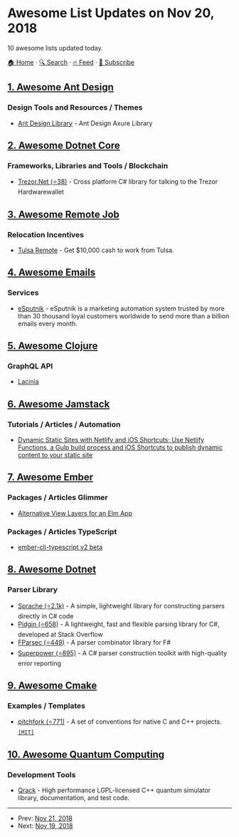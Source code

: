 # Awesome List Updates on Nov 20, 2018

10 awesome lists updated today.

[🏠 Home](/README.md) · [🔍 Search](https://www.trackawesomelist.com/search/) · [🔥 Feed](https://www.trackawesomelist.com/rss.xml) · [📮 Subscribe](https://trackawesomelist.us17.list-manage.com/subscribe?u=d2f0117aa829c83a63ec63c2f&id=36a103854c)



## [1. Awesome Ant Design](/content/websemantics/awesome-ant-design/README.md)

### Design Tools and Resources / Themes

*   [Ant Design Library](http://library.ant.design/) - Ant Design Axure Library

## [2. Awesome Dotnet Core](/content/thangchung/awesome-dotnet-core/README.md)

### Frameworks, Libraries and Tools / Blockchain

*   [Trezor.Net (⭐38)](https://github.com/MelbourneDeveloper/Trezor.Net) - Cross platform C# library for talking to the Trezor Hardwarewallet

## [3. Awesome Remote Job](/content/lukasz-madon/awesome-remote-job/README.md)

### Relocation Incentives

*   [Tulsa Remote](https://tulsaremote.com/) - Get $10,000 cash to work from Tulsa.

## [4. Awesome Emails](/content/jonathandion/awesome-emails/README.md)

### Services

*   [eSputnik](https://esputnik.com/en) - eSputnik is a marketing automation system trusted by more than 30 thousand loyal customers worldwide to send more than a billion emails every month.

## [5. Awesome Clojure](/content/razum2um/awesome-clojure/README.md)

### GraphQL API

*   [Lacinia](https://lacinia.readthedocs.io/en/latest/)

## [6. Awesome Jamstack](/content/automata/awesome-jamstack/README.md)

### Tutorials / Articles / Automation

*   [Dynamic Static Sites with Netlify and iOS Shortcuts; Use Netlify Functions, a Gulp build process and iOS Shortcuts to publish dynamic content to your static site](https://bryanlrobinson.com/blog/2018/11/12/ios-shortcuts-pushing-data-to-netlify-static-site/)

## [7. Awesome Ember](/content/ember-community-russia/awesome-ember/README.md)

### Packages / Articles Glimmer

*   [Alternative View Layers for an Elm App](https://robots.thoughtbot.com/elm-glimmer)

### Packages / Articles TypeScript

*   [ember-cli-typescript v2 beta](https://www.chriskrycho.com/2018/ember-cli-typescript-v2-beta.html)

## [8. Awesome Dotnet](/content/quozd/awesome-dotnet/README.md)

### Parser Library

*   [Sprache (⭐2.1k)](https://github.com/sprache/Sprache) - A simple, lightweight library for constructing parsers directly in C# code
*   [Pidgin (⭐658)](https://github.com/benjamin-hodgson/Pidgin) - A lightweight, fast and flexible parsing library for C#, developed at Stack Overflow
*   [FParsec (⭐449)](https://github.com/stephan-tolksdorf/fparsec) - A parser combinator library for F#
*   [Superpower (⭐895)](https://github.com/datalust/superpower) - A C# parser construction toolkit with high-quality error reporting

## [9. Awesome Cmake](/content/onqtam/awesome-cmake/README.md)

### Examples / Templates

*   [pitchfork (⭐771)](https://github.com/vector-of-bool/pitchfork) - A set of conventions for native C and C++ projects. [`[MIT]`](https://opensource.org/licenses/MIT)

## [10. Awesome Quantum Computing](/content/desireevl/awesome-quantum-computing/README.md)

### Development Tools

*   [Qrack](https://vm6502q.readthedocs.io) - High performance LGPL-licensed C++ quantum simulator library, documentation, and test code.

---

- Prev: [Nov 21, 2018](/content/2018/11/21/README.md)
- Next: [Nov 19, 2018](/content/2018/11/19/README.md)